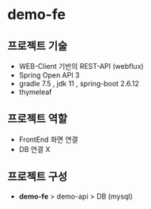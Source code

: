 # demo-fe

## 프로젝트 기술
- WEB-Client 기반의 REST-API (webflux)
- Spring Open API 3
- gradle 7.5 , jdk 11 , spring-boot 2.6.12
- thymeleaf

## 프로젝트 역할
- FrontEnd 화면 연결
- DB 연결 X

## 프로젝트 구성
- **demo-fe** > demo-api > DB (mysql)